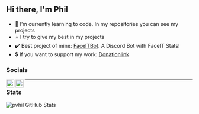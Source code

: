 ## Hi there, I'm Phil  

- 🌱 I’m currently learning to code. In my repositories you can see my projects  
- ⭐️ I try to give my best in my projects
- ✔️ Best project of mine: [FaceITBot](https://github.com/pvhil/FaceItDiscord). A Discord Bot with FaceIT Stats!
- 💲 If you want to support my work: [Donationlink](http://www.paypal.me/m4rk12)

### Socials

[<img align="left" alt="Phils Twitter" width="22px" src="https://cdn.jsdelivr.net/npm/simple-icons@v3/icons/twitter.svg" />](https://twitter.com/PhilSeReal)
[<img align="left" alt="Phils Discord" width="22px" src="https://discord.com/assets/41484d92c876f76b20c7f746221e8151.svg" />](https://discord.gg/jA775y8ehA)  

---

### Stats  

<img align="left" alt="pvhil GitHub Stats" src="https://github-readme-stats.vercel.app/api?username=pvhil&show_icons=true&hide_border=true" />
